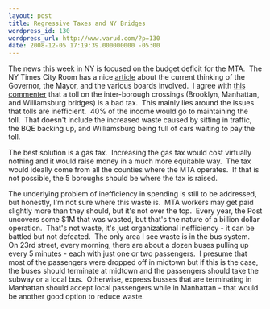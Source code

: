 ```yaml
---
layout: post
title: Regressive Taxes and NY Bridges
wordpress_id: 130
wordpress_url: http://www.varud.com/?p=130
date: 2008-12-05 17:19:39.000000000 -05:00
---
```

The news this week in NY is focused on the budget deficit for the MTA.  The NY Times City Room has a nice <a href="http://cityroom.blogs.nytimes.com/2008/12/04/ravitch-unveils-mta-rescue-plan/">article</a> about the current thinking of the Governor, the Mayor, and the various boards involved.  I agree with <a href="http://cityroom.blogs.nytimes.com/2008/12/04/ravitch-unveils-mta-rescue-plan/#comment-174857">this commenter</a> that a toll on the inter-borough crossings (Brooklyn, Manhattan, and Williamsburg bridges) is a bad tax.  This mainly lies around the issues that tolls are inefficient.  40% of the income would go to maintaining the toll.  That doesn't include the increased waste caused by sitting in traffic, the BQE backing up, and Williamsburg being full of cars waiting to pay the toll.

The best solution is a gas tax.  Increasing the gas tax would cost virtually nothing and it would raise money in a much more equitable way.  The tax would ideally come from all the counties where the MTA operates.  If that is not possible, the 5 boroughs should be where the tax is raised.

The underlying problem of inefficiency in spending is still to be addressed, but honestly, I'm not sure where this waste is.  MTA workers may get paid slightly more than they should, but it's not over the top.  Every year, the Post uncovers some $1M that was wasted, but that's the nature of a billion dollar operation.  That's not waste, it's just organizational inefficiency - it can be battled but not defeated.  The only area I see waste is in the bus system.  On 23rd street, every morning, there are about a dozen buses pulling up every 5 minutes - each with just one or two passengers.  I presume that most of the passengers were dropped off in midtown but if this is the case, the buses should terminate at midtown and the passengers should take the subway or a local bus.  Otherwise, express busses that are terminating in Manhattan should accept local passengers while in Manhattan - that would be another good option to reduce waste.
